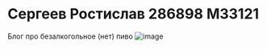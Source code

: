 # Сергеев Ростислав 286898 М33121
Блог про безалкогольное (нет) пиво
![image](https://github.com/Dudostik/Web_Labs_Sem5/assets/57317343/6fd5237f-a866-4065-aac7-a95a4bc685c1)
